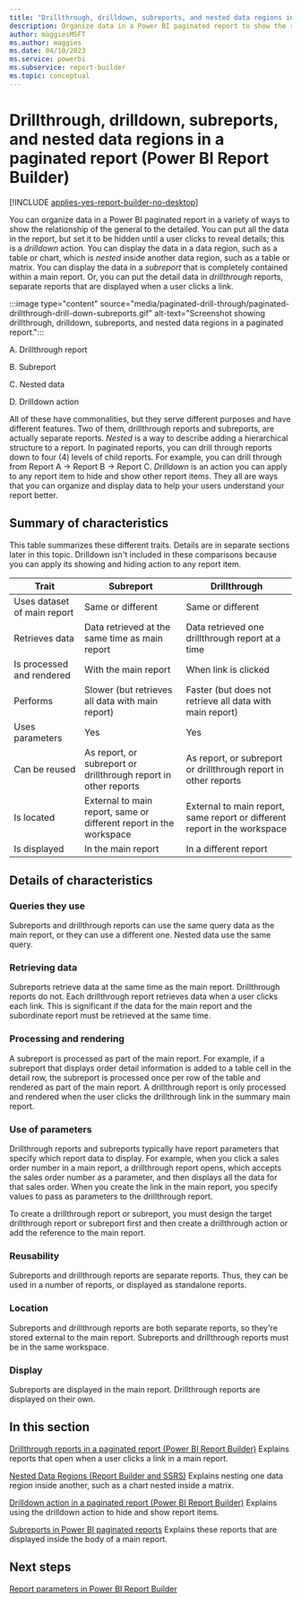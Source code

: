 ```yaml
---
title: "Drillthrough, drilldown, subreports, and nested data regions in a Power BI paginated report"
description: Organize data in a Power BI paginated report to show the relationship of the general to the detailed and then display the data in a subreport or a separate drillthrough report.
author: maggiesMSFT
ms.author: maggies
ms.date: 04/10/2023
ms.service: powerbi
ms.subservice: report-builder
ms.topic: conceptual
---
```

# Drillthrough, drilldown, subreports, and nested data regions in a paginated report (Power BI Report Builder)

[!INCLUDE [applies-yes-report-builder-no-desktop](../../includes/applies-yes-report-builder-no-desktop.md)]

  You can organize data in a Power BI paginated report in a variety of ways to show the relationship of the general to the detailed.  You can put all the data in the report, but set it to be hidden until a user clicks to reveal details; this is a *drilldown* action. You can display the data in a data region, such as a table or chart, which is *nested* inside another data region, such as a table or matrix. You can display the data in a *subreport* that is completely contained within a main report. Or, you can put the detail data in *drillthrough* reports, separate reports that are displayed when a user clicks a link.  
  
:::image type="content" source="media/paginated-drill-through/paginated-drillthrough-drill-down-subreports.gif" alt-text="Screenshot showing drillthrough, drilldown, subreports, and nested data regions in a paginated report."::: 
  
 A. Drillthrough report  
  
 B. Subreport  
  
 C. Nested data 
  
 D. Drilldown action  
  
 All of these have commonalities, but they serve different purposes and have different features. Two of them, drillthrough reports and subreports, are actually separate reports. *Nested* is a way to describe adding a hierarchical structure to a report. In paginated reports, you can drill through reports down to four (4) levels of child reports. For example, you can drill through from Report A -> Report B -> Report C.   *Drilldown* is an action you can apply to any report item to hide and show other report items. They all are ways that you can organize and display data to help your users understand your report better.
    
##  <a name="SummaryCharacteristics"></a> Summary of characteristics  
 This table summarizes these different traits. Details are in separate sections later in this topic. Drilldown isn't included in these comparisons because you can apply its showing and hiding action to any report item.  
  
|Trait|Subreport|Drillthrough|  
|-----------|---------------|------------------|  
|Uses dataset of main report|Same or different|Same or different| 
|Retrieves data|Data retrieved at the same time as main report|Data retrieved one drillthrough report at a time|
|Is processed and rendered|With the main report|When link is clicked|  
|Performs|Slower (but retrieves all data with main report)|Faster (but does not retrieve all data with main report) 
|Uses parameters|Yes|Yes| 
|Can be reused|As report, or subreport or drillthrough report in other reports|As report, or subreport or drillthrough report in other reports|  
|Is located|External to main report, same or different report in the workspace |External to main report, same report or different report in the workspace|  
|Is displayed|In the main report|In a different report| 
  
  
##  <a name="Details"></a> Details of characteristics  
  
###  <a name="Queries"></a> Queries they use  
 Subreports and drillthrough reports can use the same query data as the main report, or they can use a different one. Nested data use the same query.  
  
###  <a name="RetrieveData"></a> Retrieving data  
 Subreports retrieve data at the same time as the main report. Drillthrough reports do not. Each drillthrough report retrieves data when a user clicks each link. This is significant if the data for the main report and the subordinate report must be retrieved at the same time.  
  
###  <a name="ProcessRender"></a> Processing and rendering  
 A subreport is processed as part of the main report. For example, if a subreport that displays order detail information is added to a table cell in the detail row, the subreport is processed once per row of the table and rendered as part of the main report. A drillthrough report is only processed and rendered when the user clicks the drillthrough link in the summary main report.  
  
###  <a name="Parameters"></a> Use of parameters  
 Drillthrough reports and subreports typically have report parameters that specify which report data to display. For example, when you click a sales order number in a main report, a drillthrough report opens, which accepts the sales order number as a parameter, and then displays all the data for that sales order. When you create the link in the main report, you specify values to pass as parameters to the drillthrough report.  
  
 To create a drillthrough report or subreport, you must design the target drillthrough report or subreport first and then create a drillthrough action or add the reference to the main report.  
  
###  <a name="Reusability"></a> Reusability  
 Subreports and drillthrough reports are separate reports. Thus, they can be used in a number of reports, or displayed as standalone reports. 
  
###  <a name="Location"></a> Location  
 Subreports and drillthrough reports are both separate reports, so they're stored external to the main report. Subreports and drillthrough reports must be in the same workspace. 
  
###  <a name="Display"></a> Display  
 Subreports are displayed in the main report. Drillthrough reports are displayed on their own.  

##  <a name="InThisSection"></a> In this section  

[Drillthrough reports in a paginated report (Power BI Report Builder)](drillthrough-reports-report-builder-.md) Explains reports that open when a user clicks a link in a main report.  

 
[Nested Data Regions &#40;Report Builder and SSRS&#41;](/sql/reporting-services/report-design/nested-data-regions-report-builder-and-ssrs) Explains nesting one data region inside another, such as a chart nested inside a matrix.  

[Drilldown action in a paginated report (Power BI Report Builder)](drilldown-action-report-builder.md) Explains using the drilldown action to hide and show report items.  

[Subreports in Power BI paginated reports](../subreports.md) Explains these reports that are displayed inside the body of a main report.  

## Next steps  

[Report parameters in Power BI Report Builder](../parameters/report-builder-parameters.md)
